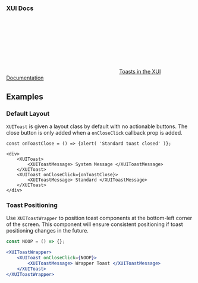 ### XUI Docs

<div class="xui-margin-vertical">
	<div>
		<svg focusable="false" class="xui-icon xui-icon-inline xui-icon-large xui-icon-color-blue"> <use xlink:href="#xui-icon-bookmark" role="presentation"/></svg>
		<span><a href="../section-toast.html#toast-2">Toasts in the XUI Documentation</a></span>
	</div>
</div>

## Examples

### Default Layout

`XUIToast` is given a layout class by default with no actionable buttons. The close button is only added when a `onCloseClick` callback prop is added.

```
const onToastClose = () => {alert( 'Standard toast closed' )};

<div>
	<XUIToast>
		<XUIToastMessage> System Message </XUIToastMessage>
	</XUIToast>
	<XUIToast onCloseClick={onToastClose}>
		<XUIToastMessage> Standard </XUIToastMessage>
	</XUIToast>
</div>
```

### Toast Positioning

Use `XUIToastWrapper` to position toast components at the bottom-left corner of the screen. This component will ensure consistent positioning if toast positioning changes in the future.

```jsx
const NOOP = () => {};

<XUIToastWrapper>
    <XUIToast onCloseClick={NOOP}>
        <XUIToastMessage> Wrapper Toast </XUIToastMessage>
    </XUIToast>
</XUIToastWrapper>
```
